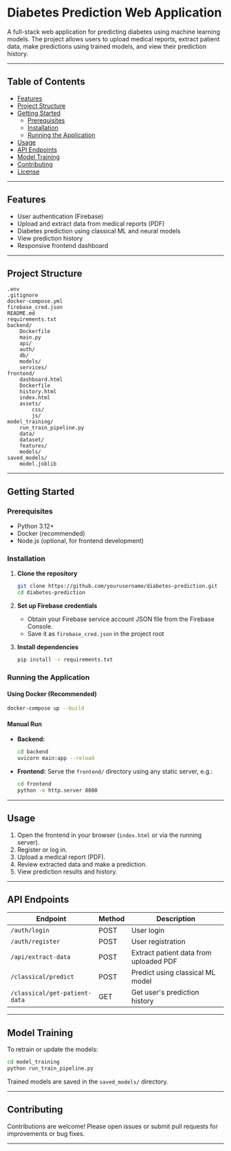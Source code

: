 # Diabetes Prediction Web Application

A full-stack web application for predicting diabetes using machine learning models. The project allows users to upload medical reports, extract patient data, make predictions using trained models, and view their prediction history.

---

## Table of Contents

- [Features](#features)
- [Project Structure](#project-structure)
- [Getting Started](#getting-started)
  - [Prerequisites](#prerequisites)
  - [Installation](#installation)
  - [Running the Application](#running-the-application)
- [Usage](#usage)
- [API Endpoints](#api-endpoints)
- [Model Training](#model-training)
- [Contributing](#contributing)
- [License](#license)

---

## Features

- User authentication (Firebase)
- Upload and extract data from medical reports (PDF)
- Diabetes prediction using classical ML and neural models
- View prediction history
- Responsive frontend dashboard

---

## Project Structure

```
.env
.gitignore
docker-compose.yml
firebase_cred.json
README.md
requirements.txt
backend/
    Dockerfile
    main.py
    api/
    auth/
    db/
    models/
    services/
frontend/
    dashboard.html
    Dockerfile
    history.html
    index.html
    assets/
        css/
        js/
model_training/
    run_train_pipeline.py
    data/
    dataset/
    features/
    models/
saved_models/
    model.joblib
```

---

## Getting Started

### Prerequisites

- Python 3.12+
- Docker (recommended)
- Node.js (optional, for frontend development)

### Installation

1. **Clone the repository**
    ```sh
    git clone https://github.com/yourusername/diabetes-prediction.git
    cd diabetes-prediction
    ```

2. **Set up Firebase credentials**
    - Obtain your Firebase service account JSON file from the Firebase Console.
    - Save it as `firebase_cred.json` in the project root

3. **Install dependencies**
    ```sh
    pip install -r requirements.txt
    ```

### Running the Application

#### Using Docker (Recommended)

```sh
docker-compose up --build
```

#### Manual Run

- **Backend:**
    ```sh
    cd backend
    uvicorn main:app --reload
    ```
- **Frontend:**
    Serve the `frontend/` directory using any static server, e.g.:
    ```sh
    cd frontend
    python -m http.server 8080
    ```

---

## Usage

1. Open the frontend in your browser (`index.html` or via the running server).
2. Register or log in.
3. Upload a medical report (PDF).
4. Review extracted data and make a prediction.
5. View prediction results and history.

---

## API Endpoints

| Endpoint                        | Method | Description                              |
|----------------------------------|--------|------------------------------------------|
| `/auth/login`                   | POST   | User login                               |
| `/auth/register`                | POST   | User registration                        |
| `/api/extract-data`             | POST   | Extract patient data from uploaded PDF    |
| `/classical/predict`            | POST   | Predict using classical ML model          |
| `/classical/get-patient-data`   | GET    | Get user's prediction history             |

---

## Model Training

To retrain or update the models:

```sh
cd model_training
python run_train_pipeline.py
```
Trained models are saved in the `saved_models/` directory.

---

## Contributing

Contributions are welcome! Please open issues or submit pull requests for improvements or bug fixes.

---
